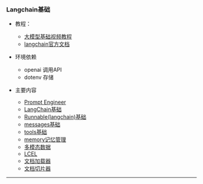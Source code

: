### Langchain基础
* 教程：
  * [大模型基础视频教程](https://www.bilibili.com/video/BV1Bo4y1A7FU/)
  * [langchain官方文档](https://python.langchain.com/docs/concepts/)
* 环境依赖
  * openai 调用API
  * dotenv 存储
  
* 主要内容
  * [Prompt Engineer](./1_prompt.md)
  * [LangChain基础](./2_lanchain.md)
  * [Runnable(langchain)基础](./3_Runnable.md)
  * [messages基础](./4_messages.md)
  * [tools基础](./5_tools.md)
  * [memory记忆管理](./6_memory.md)
  * [多模态数据](7_multimodality.md)
  * [LCEL](8_LCEL.md)
  * [文档加载器](9_load_datas.md)
  * [文档切片器](10_textSplitter.md)
---
